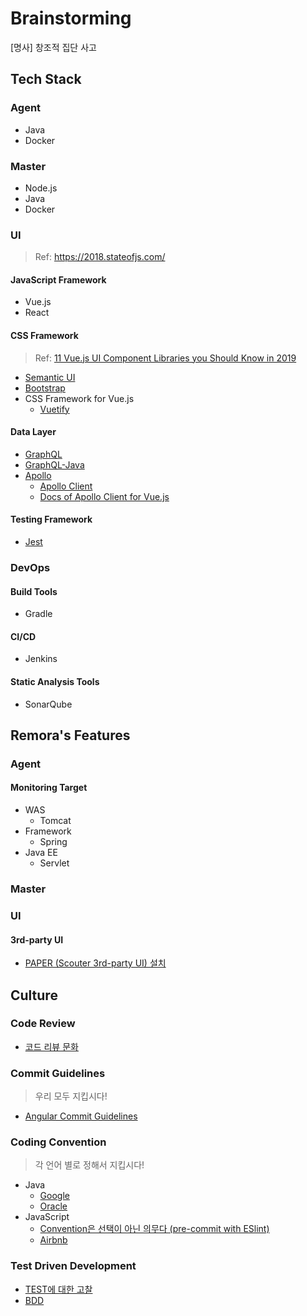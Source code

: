 # Brainstorming
\[명사\] 창조적 집단 사고

## Tech Stack
### Agent
- Java
- Docker


### Master
- Node.js
- Java
- Docker


### UI
> Ref: <https://2018.stateofjs.com/>

#### JavaScript Framework
- Vue.js
- React

#### CSS Framework
> Ref: [11 Vue.js UI Component Libraries you Should Know in 2019](https://blog.bitsrc.io/11-vue-js-component-libraries-you-should-know-in-2018-3d35ad0ae37f)

- [Semantic UI](https://semantic-ui.com/)
- [Bootstrap](https://getbootstrap.com/)
- CSS Framework for Vue.js
    - [Vuetify](https://vuetifyjs.com/en/)

#### Data Layer
- [GraphQL](https://graphql.org/)
- [GraphQL-Java](https://www.graphql-java.com/documentation/v12/)
- [Apollo](https://www.apollographql.com/)
    - [Apollo Client](https://github.com/apollographql/apollo-client)
    - [Docs of Apollo Client for Vue.js](https://vue-apollo.netlify.com/)

#### Testing Framework
- [Jest](https://jestjs.io/)


### DevOps
#### Build Tools
- Gradle

#### CI/CD
- Jenkins

#### Static Analysis Tools
- SonarQube


## Remora's Features
### Agent
#### Monitoring Target
- WAS
	- Tomcat
- Framework
	- Spring
- Java EE
	- Servlet


### Master


### UI
#### 3rd-party UI
- [PAPER (Scouter 3rd-party UI) 설치](https://gunsdevlog.blogspot.com/2018/04/scouter-web-ui-paper.html)


## Culture
### Code Review
- [코드 리뷰 문화](https://cimfalab.github.io/deepscan/2016/08/code-review-1)


### Commit Guidelines
> 우리 모두 지킵시다!

- [Angular Commit Guidelines](https://github.com/angular/angular.js/blob/master/DEVELOPERS.md#commits)


### Coding Convention
> 각 언어 별로 정해서 지킵시다!

- Java
    - [Google](https://google.github.io/styleguide/javaguide.html)
    - [Oracle](https://www.oracle.com/technetwork/java/codeconvtoc-136057.html)
- JavaScript
	- [Convention은 선택이 아닌 의무다 (pre-commit with ESlint)](https://medium.com/@rashtay/how-to-run-eslint-using-pre-commit-hook-25984fbce17e)
    - [Airbnb](https://github.com/airbnb/javascript)
    
### Test Driven Development
- [TEST에 대한 고찰](https://narusas.github.io/2018/04/30/Test.html?utm_source=gaerae.com&utm_campaign=%EA%B0%9C%EB%B0%9C%EC%9E%90%EC%8A%A4%EB%9F%BD%EB%8B%A4&utm_medium=social)
- [BDD](https://www.departmentofproduct.com/blog/writing-bdd-test-scenarios/)
